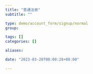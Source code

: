 ```yaml
---
title: "普通注册"
subtitle: ""

type: demo/account_form/signup/normal
group:

tags: []
categories: []

aliases:

date: "2023-03-28T00:00:28+08:00"

---
```


